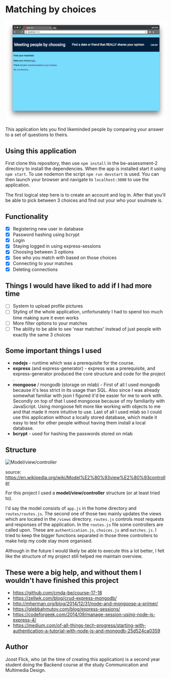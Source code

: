 # Matching by choices
![screenshot of homepage](screenshot.png)

This application lets you find likeminded people by comparing your answer to a set of questions to theirs.

## Using this application

First clone this repository, then use ```npm install``` in the be-assessment-2 directory to install the dependencies.
When the app is installed start it using ```npm start```.
To use nodemon the script ```npm run devstart``` is used.
You can then launch your browser and navigate to ```localhost:3000``` to use the application.

The first logical step here is to create an account and log in.
After that you'll be able to pick between 3 choices and find out your who your soulmate is.

## Functionality

- [x] Registering new user in database
- [x] Password hashing using bcrypt
- [x] Login
- [x] Staying logged in using express-sessions
- [x] Choosing between 3 options
- [x] See who you match with based on those choices
- [x] Connecting to your matches
- [x] Deleting connections

## Things I would have liked to add if I had more time

- [ ] System to upload profile pictures
- [ ] Styling of the whole application, unfortunately I had to spend too much time making sure it even works
- [ ] More filter options to your matches
- [ ] The ability to be able to see 'near matches' instead of just people with exactly the same 3 choices

## Some important things I used

- **nodejs** - runtime which was a prerequisite for the course.
- **express** (and express-generator) - express was a prerequisite, and express-generator produced the core structure and code for the project .
- **mongoose** / mongodb (storage on mlab) - First of all I used mongodb because it's less strict in its usage than SQL. Also since I was already somewhat familiar with json I figured it'd be easier for me to work with. Secondly on top of that I used mongoose because of my familiarity with JavaScript. Using mongoose felt more like working with objects to me and that made it more intuitive to use.
Last of all I used mlab so I could use this application without a locally stored database, which made it easy to test for other people without having them install a local database.
- **bcrypt** - used for hashing the passwords stored on mlab

## Structure
![Model/view/controller](https://upload.wikimedia.org/wikipedia/commons/thumb/a/a0/MVC-Process.svg/500px-MVC-Process.svg.png)

source: <https://en.wikipedia.org/wiki/Model%E2%80%93view%E2%80%93controller>

For this project I used a **model/view/controller** structure (or at least tried to).

I'd say the model consists of ```app.js``` in the home directory and ```routes/routes.js```. The second one of those two mainly updates the views which are located in the ```/views``` directory. ```routes.js``` controls most requests and responses of the application. In the ```routes.js``` file some controllers are called upon. These are ```authentication.js```, ```choices.js``` and ```matches.js```. I tried to keep the bigger functions separated in those three controllers to make help my code stay more organised.

Although in the future I would likely be able to execute this a lot better, I felt like the structure of my project still helped me maintain overview.

## These were a big help, and without them I wouldn't have finished this project

- <https://github.com/cmda-be/course-17-18>
- <https://zellwk.com/blog/crud-express-mongodb/>
- <http://mherman.org/blog/2014/12/31/node-and-mongoose-a-primer/>
- <https://glebbahmutov.com/blog/express-sessions/>
- <https://codeforgeek.com/2014/09/manage-session-using-node-js-express-4/>
- <https://medium.com/of-all-things-tech-progress/starting-with-authentication-a-tutorial-with-node-js-and-mongodb-25d524ca0359>

## Author
Joost Flick, who (at the time of creating this application) is a second year student doing the Backend course at the study Communication and Multimedia Design.
